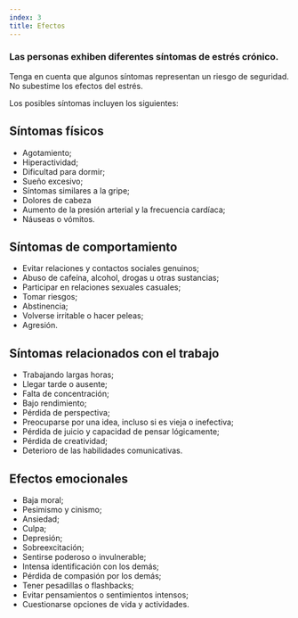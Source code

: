 ```yaml
---
index: 3
title: Efectos
---
```

### Las personas exhiben diferentes síntomas de estrés crónico.

Tenga en cuenta que algunos síntomas representan un riesgo de seguridad. No subestime los efectos del estrés.

Los posibles síntomas incluyen los siguientes:

## Síntomas físicos

*   Agotamiento;
*   Hiperactividad;
*   Dificultad para dormir;
*   Sueño excesivo;
*   Síntomas similares a la gripe;
*   Dolores de cabeza
*   Aumento de la presión arterial y la frecuencia cardíaca;
*   Náuseas o vómitos.

## Síntomas de comportamiento

*   Evitar relaciones y contactos sociales genuinos;
*   Abuso de cafeína, alcohol, drogas u otras sustancias;
*   Participar en relaciones sexuales casuales;
*   Tomar riesgos;
*   Abstinencia;
*   Volverse irritable o hacer peleas;
*   Agresión.

## Síntomas relacionados con el trabajo

*   Trabajando largas horas;
*   Llegar tarde o ausente;
*   Falta de concentración;
*   Bajo rendimiento;
*   Pérdida de perspectiva;
*   Preocuparse por una idea, incluso si es vieja o inefectiva;
*   Pérdida de juicio y capacidad de pensar lógicamente;
*   Pérdida de creatividad;
*   Deterioro de las habilidades comunicativas.

## Efectos emocionales

*   Baja moral;
*   Pesimismo y cinismo;
*   Ansiedad;
*   Culpa;
*   Depresión;
*   Sobreexcitación;
*   Sentirse poderoso o invulnerable;
*   Intensa identificación con los demás;
*   Pérdida de compasión por los demás;
*   Tener pesadillas o flashbacks;
*   Evitar pensamientos o sentimientos intensos;
*   Cuestionarse opciones de vida y actividades.